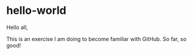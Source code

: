 # hello-world
Hello all,

This is an exercise I am doing to become familiar with GitHub. So far, so good!


